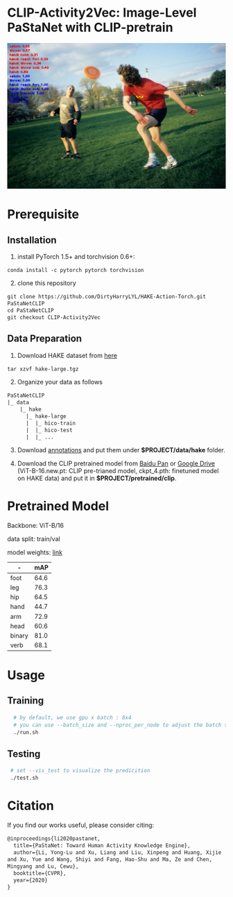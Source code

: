 **CLIP-Activity2Vec**: Image-Level PaStaNet with CLIP-pretrain
========

<div class="center"><img src="./images/im1.jpg"></div>

# Prerequisite

## Installation
1. install PyTorch 1.5+ and torchvision 0.6+:

```
conda install -c pytorch pytorch torchvision
```

2. clone this repository
```
git clone https://github.com/DirtyHarryLYL/HAKE-Action-Torch.git PaStaNetCLIP
cd PaStaNetCLIP
git checkout CLIP-Activity2Vec

```


## Data Preparation
1. Download HAKE dataset from [here](https://1drv.ms/u/s!ArUVoRxpBphYgtVPpYBkJoJ1x6_HiQ?e=pWdrTY)

```
tar xzvf hake-large.tgz 
```

2. Organize your data as follows
```
PaStaNetCLIP
|_ data
    |_ hake
      |_ hake-large
      |  |_ hico-train
      |  |_ hico-test
      |  |_ ...
```
3. Download [annotations](https://pan.baidu.com/s/1pO_Ohf0uNP2_P_WUEt9hYQ?pwd=qnhd) and put them under **$PROJECT/data/hake** folder.


4. Download the CLIP pretrained model from [Baidu Pan](https://pan.baidu.com/s/1sfrzvEreatblK_2zcD3oVg?pwd=84ks) or [Google Drive](https://drive.google.com/drive/folders/1UinM-mz38Pn2ym3LGGL0y7aLBhRXXRWN?usp=sharing) (ViT-B-16.new.pt: CLIP pre-trianed model, ckpt_4.pth: finetuned model on HAKE data) and put it in **$PROJECT/pretrained/clip**.


# Pretrained Model

Backbone: ViT-B/16

data split: train/val

model weights: [link](https://pan.baidu.com/s/11UPH3EH5_ZbE7X3G6WvwTw?pwd=t3wl)


| -      | mAP |
| ----------- | ----------- | 
| foot    |   64.6     |
| leg    |    76.3    |
| hip    |    64.5    |
| hand    |   44.7     |
| arm    |    72.9    |
| head    |    60.6    |
| binary    |    81.0    |
| verb    |  68.1      |


# Usage 

## Training

```bash
  # by default, we use gpu x batch : 8x4
  # you can use --batch_size and --nproc_per_node to adjust the batch size and number of GPUS. 
  ./run.sh
```

## Testing
```bash
 # set --vis_test to visualize the predicition
 ./test.sh
```




# Citation
If you find our works useful, please consider citing:
```
@inproceedings{li2020pastanet,
  title={PaStaNet: Toward Human Activity Knowledge Engine},
  author={Li, Yong-Lu and Xu, Liang and Liu, Xinpeng and Huang, Xijie and Xu, Yue and Wang, Shiyi and Fang, Hao-Shu and Ma, Ze and Chen, Mingyang and Lu, Cewu},
  booktitle={CVPR},
  year={2020}
}

```
